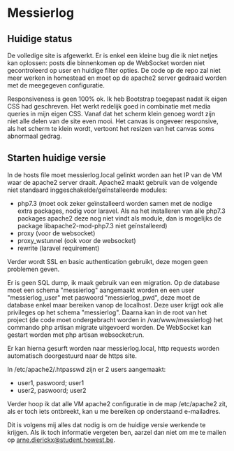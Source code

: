 # Messierlog
## Huidige status
De volledige site is afgewerkt. Er is enkel een kleine bug die ik niet netjes kan oplossen: posts die binnenkomen op de WebSocket worden niet gecontroleerd op user en huidige filter opties.
De code op de repo zal niet meer werken in homestead en moet op de apache2 server gedraaid worden met de meegegeven configuratie.

Responsiveness is geen 100% ok. Ik heb Bootstrap toegepast nadat ik eigen CSS had geschreven. Het werkt redelijk goed in combinatie met media queries in mijn eigen CSS.
Vanaf dat het scherm klein genoeg wordt zijn niet alle delen van de site even mooi. Het canvas is ongeveer responsive, als het scherm te klein wordt, vertoont het resizen van het canvas soms abnormaal gedrag.

## Starten huidige versie
In de hosts file moet messierlog.local gelinkt worden aan het IP van de VM waar de apache2 server draait.
Apache2 maakt gebruik van de volgende niet standaard inggeschakelde/geïnstalleerde modules:
* php7.3 (moet ook zeker geïnstalleerd worden samen met de nodige extra packages, nodig voor laravel. Als na het installeren van alle php7.3 packages apache2 deze nog niet vindt als module, dan is mogelijks de package libapache2-mod-php7.3 niet geïnstalleerd)
* proxy (voor de websocket)
* proxy_wstunnel (ook voor de websocket)
* rewrite (laravel requirement)

Verder wordt SSL en basic authentication gebruikt, deze mogen geen problemen geven.

Er is geen SQL dump, ik maak gebruik van een migration. Op de database moet een schema "messierlog" aangemaakt worden en een user "messierlog_user" met paswoord "messierlog_pwd", deze moet de database enkel maar bereiken vanop de localhost.
Deze user krijgt ook alle privileges op het schema "messierlog". Daarna kan in de root van het project (de code moet ondergebracht worden in /var/www/messierlog) het commando php artisan migrate uitgevoerd worden.
De WebSocket kan gestart worden met php artisan websocket:run.

Er kan hierna gesurft worden naar messierlog.local, http requests worden automatisch doorgestuurd naar de https site.

In /etc/apache2/.htpasswd zijn er 2 users aangemaakt:
* user1, paswoord; user1
* user2, paswoord; user2

Verder hoop ik dat alle VM apache2 configuratie in de map /etc/apache2 zit, als er toch iets ontbreekt, kan u me bereiken op onderstaand e-mailadres.

Dit is volgens mij alles dat nodig is om de huidige versie werkende te krijgen. Als ik toch informatie vergeten ben, aarzel dan niet om me te mailen op arne.dierickx@student.howest.be.